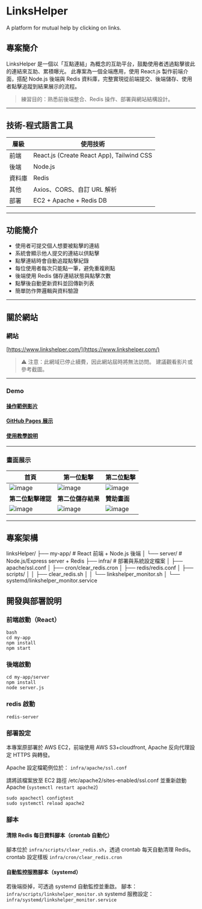 # LinksHelper
A platform for mutual help by clicking on links.

## 專案簡介
LinksHelper 是一個以「互點連結」為概念的互助平台，鼓勵使用者透過點擊彼此的連結來互助、累積曝光。
此專案為一個全端應用，使用 React.js 製作前端介面，搭配 Node.js 後端與 Redis 資料庫，完整實現從前端提交、後端儲存、使用者點擊追蹤到結果展示的流程。

> 練習目的：熟悉前後端整合、Redis 操作、部署與網站結構設計。

---

## 技術-程式語言工具

| 層級  |  使用技術   |
|------|------------|
| 前端 | React.js (Create React App), Tailwind CSS |
| 後端 | Node.js |
| 資料庫 | Redis |
| 其他 | Axios、CORS、自訂 URL 解析 |
| 部署 | EC2 + Apache + Redis DB  |

---

## 功能簡介

- 使用者可提交個人想要被點擊的連結
- 系統會顯示他人提交的連結以供點擊
- 點擊連結時會自動追蹤點擊紀錄
- 每位使用者每次只能點一筆，避免重複刷點
- 後端使用 Redis 儲存連結狀態與點擊次數
- 點擊後自動更新資料並回傳新列表
- 簡單防作弊邏輯與資料驗證

---

## 關於網站

### 網站
[https://www.linkshelper.com/](https://www.linkshelper.com/)
> ⚠️ 注意：此網域已停止續費，因此網站屆時將無法訪問。
> 建議觀看影片或參考截圖。

---

### Demo

#### [操作範例影片](https://youtu.be/A3pvNLcLX_0)

#### [GitHub Pages 展示](https://yun0407.github.io/linksHelper-frontend-demo/)


#### [使用教學說明](https://www.dcard.tw/f/buyonline/p/257384116?cid=6C9E087B-75AF-49D5-9CEF-D498E5E63A8F)

---

### 畫面展示

| 首頁 | 第一位點擊 | 第二位點擊 |
|------|----------|--------|
| ![image](https://hackmd.io/_uploads/SJpyYDfwle.png)| ![image](https://hackmd.io/_uploads/BJ72CLmDgl.png)|![image](https://hackmd.io/_uploads/HJMBxwmwgl.png)|
| **第二位點擊確認** | **第二位儲存結果** | **贊助畫面** |
|![image](https://hackmd.io/_uploads/HyrtxDXPel.png)|![image](https://hackmd.io/_uploads/Byu5xDmvll.png)|![image](https://hackmd.io/_uploads/B1fPKPGPxe.png)|

---

## 專案架構

linksHelper/
├── my-app/ # React 前端 + Node.js 後端
│ └── server/ # Node.js/Express server + Redis
├── infra/ # 部署與系統設定檔案
│ ├── apache/ssl.conf
│ ├── cron/clear_redis.cron
│ ├── redis/redis.conf
│ ├── scripts/
│ │ ├── clear_redis.sh
│ │ └── linkshelper_monitor.sh
│ └── systemd/linkshelper_monitor.service

## 開發與部署說明

### 前端啟動（React）

```
bash
cd my-app
npm install
npm start
```

### 後端啟動

```
cd my-app/server
npm install
node server.js
```

### redis 啟動

```redis-server```

### 部署設定

本專案原部署於 AWS EC2，前端使用 AWS S3+cloudfront, Apache 反向代理設定 HTTPS 與轉發。

Apache 設定檔範例位於： `infra/apache/ssl.conf`

請將該檔案放至 EC2 路徑 /etc/apache2/sites-enabled/ssl.conf 並重新啟動 Apache (`systemctl restart apache2`)

```
sudo apachectl configtest
sudo systemctl reload apache2
```

### 腳本

#### 清除 Redis 每日資料腳本（crontab 自動化）

腳本位於 `infra/scripts/clear_redis.sh`，透過 crontab 每天自動清理 Redis。
crontab 設定樣板 `infra/cron/clear_redis.cron`

#### 自動監控服務腳本（systemd）
若後端掛掉，可透過 systemd 自動監控並重啟。
腳本：`infra/scripts/linkshelper_monitor.sh`
systemd 服務設定：`infra/systemd/linkshelper_monitor.service`
